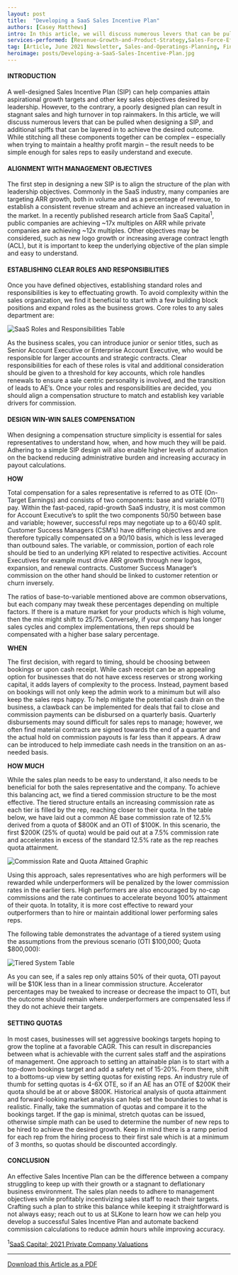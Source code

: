 ```yaml
---
layout: post
title:  "Developing a SaaS Sales Incentive Plan"
authors: [Casey Matthews]
intro: In this article, we will discuss numerous levers that can be pulled when designing a SIP, and additional spiffs that can be layered in to achieve the desired outcome.
services-performed: [Revenue-Growth-and-Product-Strategy,Sales-Force-Effectiveness,Point-Solution-Applications]
tag: [Article, June 2021 Newsletter, Sales-and-Operatings-Planning, Financial-Analytics, Operating-Model-Design, Featured]
heroimage: posts/Developing-a-SaaS-Sales-Incentive-Plan.jpg
---
```


#### INTRODUCTION

A well-designed Sales Incentive Plan (SIP) can help companies attain aspirational growth targets and other key sales objectives desired by leadership. However, to the contrary, a poorly designed plan can result in stagnant sales and high turnover in top rainmakers.  In this article, we will discuss numerous levers that can be pulled when designing a SIP, and additional spiffs that can be layered in to achieve the desired outcome. While stitching all these components together can be complex – especially when trying to maintain a healthy profit margin – the result needs to be simple enough for sales reps to easily understand and execute.

#### ALIGNMENT WITH MANAGEMENT OBJECTIVES

The first step in designing a new SIP is to align the structure of the plan with leadership objectives. Commonly in the SaaS industry, many companies are targeting ARR growth, both in volume and as a percentage of revenue, to establish a consistent revenue stream and achieve an increased valuation in the market. In a recently published research article from SaaS Capital<sup>1</sup>, public companies are achieving ~17x multiples on ARR while private companies are achieving ~12x multiples. Other objectives may be considered, such as new logo growth or increasing average contract length (ACL), but it is important to keep the underlying objective of the plan simple and easy to understand.

#### ESTABLISHING CLEAR ROLES AND RESPONSIBILITIES

Once you have defined objectives, establishing standard roles and responsibilities is key to effectuating growth. To avoid complexity within the sales organization, we find it beneficial to start with a few building block positions and expand roles as the business grows. Core roles to any sales department are:

<img src="https://slkone.com/images/SaaS-table1.jpg" alt="SaaS Roles and Responsibilities Table">

As the business scales, you can introduce junior or senior titles, such as Senior Account Executive or Enterprise Account Executive, who would be responsible for larger accounts and strategic contracts. Clear responsibilities for each of these roles is vital and additional consideration should be given to a threshold for key accounts, which role handles renewals to ensure a sale centric personality is involved, and the transition of leads to AE’s. Once your roles and responsibilities are decided, you should align a compensation structure to match and establish key variable drivers for commission.

#### DESIGN WIN-WIN SALES COMPENSATION

When designing a compensation structure simplicity is essential for sales representatives to understand how, when, and how much they will be paid. Adhering to a simple SIP design will also enable higher levels of automation on the backend reducing administrative burden and increasing accuracy in payout calculations.

<b>HOW</b>

Total compensation for a sales representative is referred to as OTE (On-Target Earnings) and consists of two components: base and variable (OTI) pay. Within the fast-paced, rapid-growth SaaS industry, it is most common for Account Executive’s to split the two components 50/50 between base and variable; however, successful reps may negotiate up to a 60/40 split. Customer Success Managers (CSM’s) have differing objectives and are therefore typically compensated on a 90/10 basis, which is less leveraged than outbound sales. The variable, or commission, portion of each role should be tied to an underlying KPI related to respective activities. Account Executives for example must drive ARR growth through new logos, expansion, and renewal contracts. Customer Success Manager’s commission on the other hand should be linked to customer retention or churn inversely.

The ratios of base-to-variable mentioned above are common observations, but each company may tweak these percentages depending on multiple factors. If there is a mature market for your products which is high volume, then the mix might shift to 25/75. Conversely, if your company has longer sales cycles and complex implementations, then reps should be compensated with a higher base salary percentage.

<b>WHEN</b>

The first decision, with regard to timing, should be choosing between bookings or upon cash receipt. While cash receipt can be an appealing option for businesses that do not have excess reserves or strong working capital, it adds layers of complexity to the process. Instead, payment based on bookings will not only keep the admin work to a minimum but will also keep the sales reps happy. To help mitigate the potential cash drain on the business, a clawback can be implemented for deals that fail to close and commission payments can be disbursed on a quarterly basis. Quarterly disbursements may sound difficult for sales reps to manage; however, we often find material contracts are signed towards the end of a quarter and the actual hold on commission payouts is far less than it appears. A draw can be introduced to help immediate cash needs in the transition on an as-needed basis.

<b>HOW MUCH</b>

While the sales plan needs to be easy to understand, it also needs to be beneficial for both the sales representative and the company. To achieve this balancing act, we find a tiered commission structure to be the most effective. The tiered structure entails an increasing commission rate as each tier is filled by the rep, reaching closer to their quota. In the table below, we have laid out a common AE base commission rate of 12.5% derived from a quota of $800K and an OTI of $100K. In this scenario, the first $200K (25% of quota) would be paid out at a 7.5% commission rate and accelerates in excess of the standard 12.5% rate as the rep reaches quota attainment.

<img src="https://slkone.com/images/SaaS-figure1.jpg" alt="Commission Rate and Quota Attained Graphic">

Using this approach, sales representatives who are high performers will be rewarded while underperformers will be penalized by the lower commission rates in the earlier tiers. High performers are also encouraged by no-cap commissions and the rate continues to accelerate beyond 100% attainment of their quota. In totality, it is more cost effective to reward your outperformers than to hire or maintain additional lower performing sales reps.

The following table demonstrates the advantage of a tiered system using the assumptions from the previous scenario (OTI $100,000; Quota $800,000):

<img src="https://slkone.com/images/SaaS-table2.jpg" alt="Tiered System Table">

As you can see, if a sales rep only attains 50% of their quota, OTI payout will be $10K less than in a linear commission structure. Accelerator percentages may be tweaked to increase or decrease the impact to OTI, but the outcome should remain where underperformers are compensated less if they do not achieve their targets.

#### SETTING QUOTAS

In most cases, businesses will set aggressive bookings targets hoping to grow the topline at a favorable CAGR. This can result in discrepancies between what is achievable with the current sales staff and the aspirations of management. One approach to setting an attainable plan is to start with a top-down bookings target and add a safety net of 15-20%. From there, shift to a bottoms-up view by setting quotas for existing reps. An industry rule of thumb for setting quotas is 4-6X OTE, so if an AE has an OTE of $200K their quota should be at or above $800K. Historical analysis of quota attainment and forward-looking market analysis can help set the boundaries to what is realistic. Finally, take the summation of quotas and compare it to the bookings target. If the gap is minimal, stretch quotas can be issued, otherwise simple math can be used to determine the number of new reps to be hired to achieve the desired growth. Keep in mind there is a ramp period for each rep from the hiring process to their first sale which is at a minimum of 3 months, so quotas should be discounted accordingly.

#### CONCLUSION

An effective Sales Incentive Plan can be the difference between a company struggling to keep up with their growth or a stagnant to deflationary business environment. The sales plan needs to adhere to management objectives while profitably incentivizing sales staff to reach their targets. Crafting such a plan to strike this balance while keeping it straightforward is not always easy; reach out to us at SLKone to learn how we can help you develop a successful Sales Incentive Plan and automate backend commission calculations to reduce admin hours while improving accuracy.


<sup>1</sup><a href="https://www.saas-capital.com/blog-posts/2021-private-saas-company-valuations/" target="_blank">SaaS Capital; 2021 Private Company Valuations</a><br>

___

<a href="https://slkone.com/files/SLKone_Article_SaaS-SIP_2021.pdf" class="btn-filled" target="_blank">Download this Article as a PDF</a>

